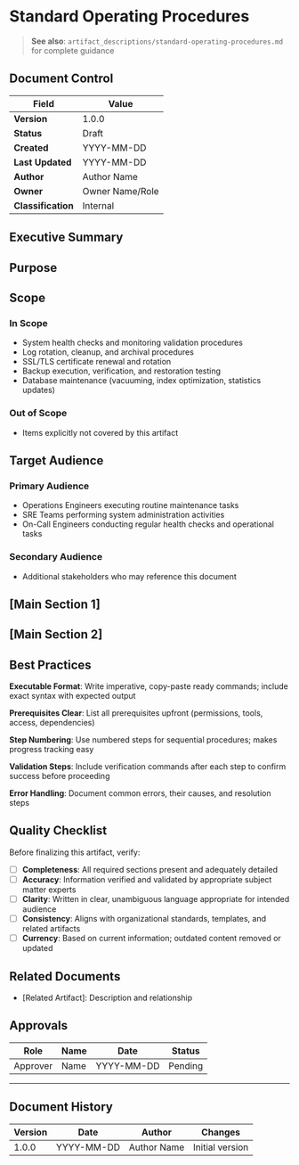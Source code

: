 # Standard Operating Procedures

> **See also**: `artifact_descriptions/standard-operating-procedures.md` for complete guidance

## Document Control

| Field | Value |
|-------|-------|
| **Version** | 1.0.0 |
| **Status** | Draft |
| **Created** | YYYY-MM-DD |
| **Last Updated** | YYYY-MM-DD |
| **Author** | Author Name |
| **Owner** | Owner Name/Role |
| **Classification** | Internal |

## Executive Summary

<!-- Provide a 2-3 paragraph overview for executive audience -->
<!-- What is this document about and why does it matter? -->

## Purpose

<!-- This artifact provides standardized, step-by-step procedures for routine operational tasks, system maintenance, and administrative activities. It solves the problem of operational inconsistency by doc... -->

## Scope

### In Scope

- System health checks and monitoring validation procedures
- Log rotation, cleanup, and archival procedures
- SSL/TLS certificate renewal and rotation
- Backup execution, verification, and restoration testing
- Database maintenance (vacuuming, index optimization, statistics updates)

### Out of Scope

- Items explicitly not covered by this artifact

## Target Audience

### Primary Audience

- Operations Engineers executing routine maintenance tasks
- SRE Teams performing system administration activities
- On-Call Engineers conducting regular health checks and operational tasks

### Secondary Audience

- Additional stakeholders who may reference this document

## [Main Section 1]

<!-- Complete this section with artifact-specific content -->
<!-- Refer to the artifact description for required structure -->

## [Main Section 2]

<!-- Add additional sections as needed -->

## Best Practices

**Executable Format**: Write imperative, copy-paste ready commands; include exact syntax with expected output

**Prerequisites Clear**: List all prerequisites upfront (permissions, tools, access, dependencies)

**Step Numbering**: Use numbered steps for sequential procedures; makes progress tracking easy

**Validation Steps**: Include verification commands after each step to confirm success before proceeding

**Error Handling**: Document common errors, their causes, and resolution steps

## Quality Checklist

Before finalizing this artifact, verify:

- [ ] **Completeness**: All required sections present and adequately detailed
- [ ] **Accuracy**: Information verified and validated by appropriate subject matter experts
- [ ] **Clarity**: Written in clear, unambiguous language appropriate for intended audience
- [ ] **Consistency**: Aligns with organizational standards, templates, and related artifacts
- [ ] **Currency**: Based on current information; outdated content removed or updated

## Related Documents

- [Related Artifact]: Description and relationship

## Approvals

| Role | Name | Date | Status |
|------|------|------|--------|
| Approver | Name | YYYY-MM-DD | Pending |

---

## Document History

| Version | Date | Author | Changes |
|---------|------|--------|---------|
| 1.0.0 | YYYY-MM-DD | Author Name | Initial version |
